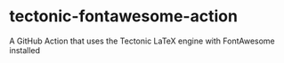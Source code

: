 # tectonic-fontawesome-action
A GitHub Action that uses the Tectonic LaTeX engine with FontAwesome installed

